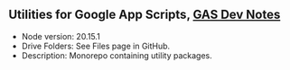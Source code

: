 ## Utilities for Google App Scripts, [GAS Dev Notes](https://gist.github.com/denqiu/83681dc5cf888026e8f8bd42a105c707)

* Node version: 20.15.1
* Drive Folders: See Files page in GitHub.
* Description: Monorepo containing utility packages.